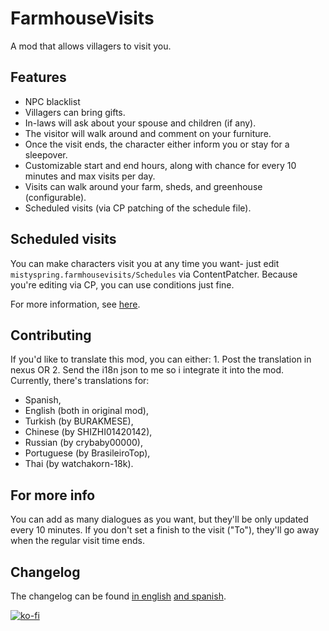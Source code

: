 # FarmhouseVisits
A mod that allows villagers to visit you.

## Features
- NPC blacklist
- Villagers can bring gifts.
- In-laws will ask about your spouse and children (if any).
- The visitor will walk around and comment on your furniture.
- Once the visit ends, the character either inform you or stay for a sleepover.
- Customizable start and end hours, along with chance for every 10 minutes and max visits per day.
- Visits can walk around your farm, sheds, and greenhouse (configurable).
- Scheduled visits (via CP patching of the schedule file).

## Scheduled visits
You can make characters visit you at any time you want- just edit `mistyspring.farmhousevisits/Schedules` via ContentPatcher. Because you're editing via CP, you can use conditions just fine.

For more information, see [here](https://github.com/misty-spring/StardewMods/blob/main/FarmhouseVisits/docs/Custom_visits.md).

## Contributing
If you'd like to translate this mod, you can either: 1. Post the translation in nexus OR 2. Send the i18n json to me so i integrate it into the mod.
Currently, there's translations for: 
- Spanish, 
- English (both in original mod), 
- Turkish (by BURAKMESE),
- Chinese (by SHIZHI01420142),
- Russian (by crybaby00000),
- Portuguese (by BrasileiroTop),
- Thai (by watchakorn-18k).

## For more info
You can add as many dialogues as you want, but they'll be only updated every 10 minutes.
If you don't set a finish to the visit ("To"), they'll go away when the regular visit time ends.

## Changelog
The changelog can be found [in english](https://github.com/misty-spring/StardewMods/blob/main/FarmhouseVisits/docs/CHANGELOG.md) [and spanish](https://github.com/misty-spring/StardewMods/blob/main/FarmhouseVisits/docs/CHANGELOG_es.md).


[![ko-fi](https://ko-fi.com/img/githubbutton_sm.svg)](https://ko-fi.com/G2G7CXX9P)
